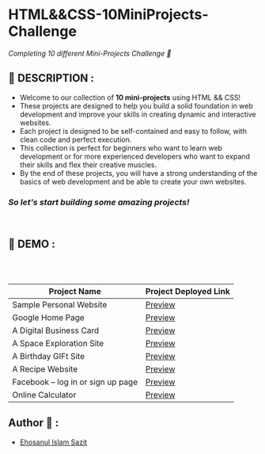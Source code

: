 # HTML&&CSS-10MiniProjects-Challenge

_Completing 10 different Mini-Projects Challenge 🚀_

## 📙 DESCRIPTION :

- Welcome to our collection of **10 mini-projects** using HTML && CSS!
- These projects are designed to help you build a solid foundation in web development and improve your skills in creating dynamic and interactive websites.
- Each project is designed to be self-contained and easy to follow, with clean code and perfect execution.
- This collection is perfect for beginners who want to learn web development or for more experienced developers who want to expand their skills and flex their creative muscles.
- By the end of these projects, you will have a strong understanding of the basics of web development and be able to create your own websites.

<h3><em>So let's start building some amazing projects!</em></h3>
<br>

## 📸 DEMO :

<br><br>

| Project Name                      | Project Deployed Link                                                                  |
| --------------------------------- | -------------------------------------------------------------------------------------- |
| Sample Personal Website           | [Preview](https://sazit96.github.io/HTML-And-CSS-Projects/SamplePersonalWebsite/)      |
| Google Home Page                  | [Preview](https://sazit96.github.io/HTML-And-CSS-Projects/Googleweb/)                  |
| A Digital Business Card           | [Preview](https://sazit96.github.io/HTML-And-CSS-Projects/BuildADigitalBusinessCard/)  |
| A Space Exploration Site          | [Preview](https://sazit96.github.io/HTML-And-CSS-Projects/BuildASpaceExplorationSite/) |
| A Birthday GIFt Site              | [Preview](https://sazit96.github.io/HTML-And-CSS-Projects/BuildABirthdayGIFtSite/)     |
| A Recipe Website                  | [Preview](https://sazit96.github.io/HTML-And-CSS-Projects/ARecipeWebsite/)             |
| Facebook – log in or sign up page | [Preview](https://sazit96.github.io/HTML-And-CSS-Projects/FacebookLoginPage/)          |
| Online Calculator                 | [Preview](https://sazit96.github.io/HTML-And-CSS-Projects/FacebookLoginPage/)          |

## Author 👋 :

- [Ehosanul Islam Sazit](https://github.com/sazit96)
